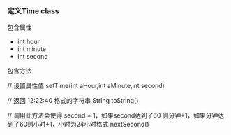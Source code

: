 ### 定义Time class

包含属性
- int hour
- int minute
- int second

包含方法

// 设置属性值
setTime(int aHour,int aMinute,int second)

// 返回 12:22:40 格式的字符串
String toString()

// 调用此方法会使得 second + 1，如果second达到了60 则分钟+1，如果分钟达到了60则小时+1，小时为24小时格式
nextSecond()